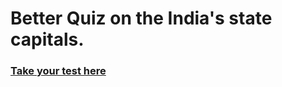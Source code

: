 # Better Quiz on the India's state capitals.
### [Take your test here](https://abhisekp.github.io/Better-Quiz/)
